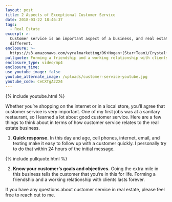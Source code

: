 ```yaml
---
layout: post
title: 2 Aspects of Exceptional Customer Service
date: 2018-03-22 18:46:37
tags:
  - Real Estate
excerpt: >-
  Customer service is an important aspect of a business, and real estate is no
  different.
enclosure: >-
  https://s3.amazonaws.com/vyralmarketing/OK+Hogan+(Star+Team)/Crystal+Coast+Real+Estate-+Customer+Service+Is+Very+Important.mp4
pullquote: Forming a friendship and a working relationship with clients lasts forever.
enclosure_type: video/mp4
enclosure_time:
use_youtube_image: false
youtube_alternate_image: /uploads/customer-service-youtube.jpg
youtube_code: CeCXTgA22X4
---
```


{% include youtube.html %}

Whether you’re shopping on the internet or in a local store, you’ll agree that customer service is very important. One of my first jobs was at a sanitary restaurant, so I learned a lot about good customer service. Here are a few things to think about in terms of how customer service relates to the real estate business.

1. **Quick response.** In this day and age, cell phones, internet, email, and texting make it easy to follow up with a customer quickly. I personally try to do that within 24 hours of the initial message.

{% include pullquote.html %}

2. **Know your customer’s goals and objectives.** Going the extra mile in this business tells the customer that you’re in this for life. Forming a friendship and a working relationship with clients lasts forever.

If you have any questions about customer service in real estate, please feel free to reach out to me.